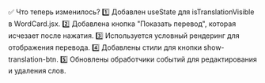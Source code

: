 ✅ Что теперь изменилось?
1️⃣ Добавлен useState для isTranslationVisible в WordCard.jsx.
2️⃣ Добавлена кнопка "Показать перевод", которая исчезает после нажатия.
3️⃣ Используется условный рендеринг для отображения перевода.
4️⃣ Добавлены стили для кнопки show-translation-btn.
5️⃣ Обновлены обработчики событий для редактирования и удаления слов.
